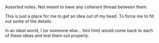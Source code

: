 Assorted notes. Not meant to have any coherent thread between them.

This is just a place for me to get an idea out of my head. To force me to fill
out some of the details.

In an ideal world, I (or someone else... hint hint) would come back to each of these ideas
and test them out properly.
